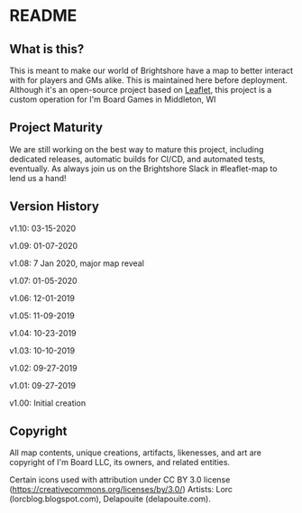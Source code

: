 # README

## What is this?

This is meant to make our world of Brightshore have a map to better interact with for players and GMs alike. This is maintained here before deployment. Although it's an open-source project based on [Leaflet](https://github.com/Leaflet/Leaflet), this project is a custom operation for I'm Board Games in Middleton, WI

## Project Maturity

We are still working on the best way to mature this project, including dedicated releases, automatic builds for CI/CD, and automated tests, eventually. As always join us on the Brightshore Slack in #leaflet-map to lend us a hand!

## Version History

v1.10: 03-15-2020

v1.09: 01-07-2020

v1.08: 7 Jan 2020, major map reveal

v1.07: 01-05-2020

v1.06: 12-01-2019

v1.05: 11-09-2019

v1.04: 10-23-2019

v1.03: 10-10-2019

v1.02: 09-27-2019

v1.01: 09-27-2019

v1.00: Initial creation

## Copyright

All map contents, unique creations, artifacts, likenesses, and art are copyright of I'm Board LLC, its owners, and related entities.

Certain icons used with attribution under CC BY 3.0 license (https://creativecommons.org/licenses/by/3.0/)  Artists: Lorc (lorcblog.blogspot.com), Delapouite (delapouite.com).

